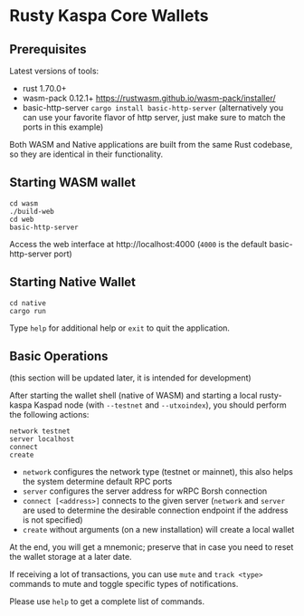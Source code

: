 
# Rusty Kaspa Core Wallets

## Prerequisites

Latest versions of tools:
* rust 1.70.0+
* wasm-pack 0.12.1+ https://rustwasm.github.io/wasm-pack/installer/
* basic-http-server `cargo install basic-http-server`
(alternatively you can use your favorite flavor of http server, just make sure to match the ports in this example)

Both WASM and Native applications are built from the same Rust codebase, so they are identical in their functionality.

## Starting WASM wallet
```
cd wasm
./build-web
cd web
basic-http-server
```
Access the web interface at http://localhost:4000 (`4000` is the default basic-http-server port)

## Starting Native Wallet

```
cd native
cargo run
```
Type `help` for additional help or `exit` to quit the application.

## Basic Operations

(this section will be updated later, it is intended for development)

After starting the wallet shell (native of WASM) and starting a local rusty-kaspa Kaspad node (with `--testnet` and `--utxoindex`), you should perform the following actions:
```
network testnet
server localhost
connect
create
```

- `network` configures the network type (testnet or mainnet), this also helps the system determine default RPC ports
- `server` configures the server address for wRPC Borsh connection
- `connect [<address>]` connects to the given server (`network` and `server` are used to determine the desirable connection endpoint if the address is not specified)
- `create` without arguments (on a new installation) will create a local wallet

At the end, you will get a mnemonic;  preserve that in case you need to reset the wallet storage at a later date.

If receiving a lot of transactions, you can use `mute` and `track <type>` commands to mute and toggle specific types of notifications.

Please use `help` to get a complete list of commands.
